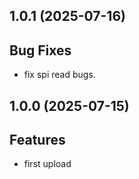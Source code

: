 ## 1.0.1 (2025-07-16)

## Bug Fixes

- fix spi read bugs.

## 1.0.0 (2025-07-15)

## Features

- first upload
